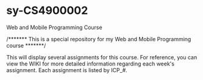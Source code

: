 # sy-CS4900002
Web and Mobile Programming Course

/*******
This is a special repository for my Web and Mobile Programming course
*******/

This will display several assignments for this course. For reference, you can view the WIKI for more detailed information regarding each week's assignment. Each assignment is listed by ICP_#.

